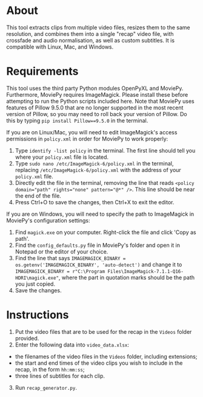 # About
This tool extracts clips from multiple video files, resizes them to the same resolution, and combines them into a single "recap" video file, with crossfade and audio normalisation, as well as custom subtitles. It is compatible with Linux, Mac, and Windows.

# Requirements
This tool uses the third party Python modules OpenPyXL and MoviePy. Furthermore, MoviePy requires ImageMagick. Please install these before attempting to run the Python scripts included here. Note that MoviePy uses features of Pillow 9.5.0 that are no longer supported in the most recent version of Pillow, so you may need to roll back your version of Pillow. Do this by typing `pip install Pillow==9.5.0` in the terminal.

If you are on Linux/Mac, you will need to edit ImageMagick's access permissions in `policy.xml` in order for MoviePy to work properly:

1. Type `identify -list policy` in the terminal. The first line should tell you where your `policy.xml` file is located.
2. Type `sudo nano /etc/ImageMagick-6/policy.xml` in the terminal, replacing `/etc/ImageMagick-6/policy.xml` with the address of your `policy.xml` file.
3. Directly edit the file in the terminal, removing the line that reads `<policy domain="path" rights="none" pattern="@*" />`. This line should be near the end of the file.
4. Press Ctrl+O to save the changes, then Ctrl+X to exit the editor.

If you are on Windows, you will need to specify the path to ImageMagick in MoviePy's configuration settings:

1. Find `magick.exe` on your computer. Right-click the file and click 'Copy as path'.
2. Find the `config_defaults.py` file in MoviePy's folder and open it in Notepad or the editor of your choice.
3. Find the line that says `IMAGEMAGICK_BINARY = os.getenv('IMAGEMAGICK_BINARY', 'auto-detect')` and change it to `IMAGEMAGICK_BINARY = r"C:\Program Files\ImageMagick-7.1.1-Q16-HDRI\magick.exe"`, where the part in quotation marks should be the path you just copied.
4. Save the changes.

# Instructions
1. Put the video files that are to be used for the recap in the `Videos` folder provided.
2. Enter the following data into `video_data.xlsx`:
- the filenames of the video files in the `Videos` folder, including extensions;
- the start and end times of the video clips you wish to include in the recap, in the form `hh:mm:ss`;
- three lines of subtitles for each clip.
3. Run `recap_generator.py`.